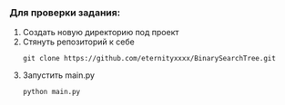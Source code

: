 ### Для проверки задания:
1. Создать новую директорию под проект
2. Стянуть репозиторий к себе
    ```
    git clone https://github.com/eternityxxxx/BinarySearchTree.git
    ```
3. Запустить main.py
   ```
   python main.py
   ```